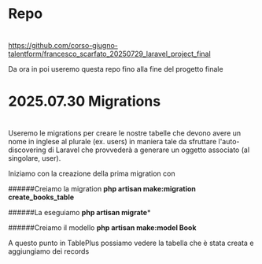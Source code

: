 # ############################################################################
# Repo
# ############################################################################

https://github.com/corso-giugno-talentform/francesco_scarfato_20250729_laravel_project_final

Da ora in poi useremo questa repo fino alla fine del progetto finale


# ############################################################################
# 2025.07.30 Migrations
# ############################################################################

Useremo le migrations per creare le nostre tabelle che devono avere un nome in inglese al plurale (ex. users) in maniera tale da sfruttare l'auto-discovering di Laravel che provvederà a generare un oggetto associato (al singolare, user).

Iniziamo con la creazione della prima migration con

######Creiamo la migration
**php artisan make:migration create_books_table**

######La eseguiamo
**php artisan migrate***

######Creiamo il modello
**php artisan make:model Book**

A questo punto in TablePlus possiamo vedere la tabella che è stata creata e aggiungiamo dei records

